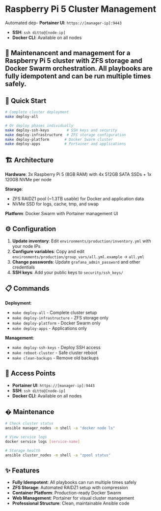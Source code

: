 # Raspberry Pi 5 Cluster Management

Automated dep- **Portainer UI**: `https://[manager-ip]:9443`
- **SSH**: `ssh ditto@[node-ip]`
- **Docker CLI**: Available on all nodes

## 🔄 Maintenancent and management for a Raspberry Pi 5 cluster with ZFS storage and Docker Swarm orchestration. All playbooks are fully idempotent and can be run multiple times safely.

## 🚀 Quick Start

```bash
# Complete cluster deployment
make deploy-all

# Or deploy phases individually
make deploy-ssh-keys        # SSH keys and security
make deploy-infrastructure  # ZFS storage configuration  
make deploy-platform       # Docker Swarm cluster
make deploy-apps           # Portainer and applications
```

## 🏗️ Architecture

**Hardware**: 3x Raspberry Pi 5 (8GB RAM) with 4x 512GB SATA SSDs + 1x 120GB NVMe per node

**Storage**: 
- ZFS RAIDZ1 pool (~1.3TB usable) for Docker and application data
- NVMe SSD for logs, cache, tmp, and swap

**Platform**: Docker Swarm with Portainer management UI

## ⚙️ Configuration

1. **Update inventory**: Edit `environments/production/inventory.yml` with your node IPs
2. **Configure variables**: Copy and edit `environments/production/group_vars/all.yml.example` → `all.yml`
3. **Change passwords**: Update `grafana_admin_password` and other credentials
4. **SSH keys**: Add your public keys to `security/ssh_keys/`

## 📋 Commands


**Deployment**:
- `make deploy-all` - Complete cluster setup
- `make deploy-infrastructure` - ZFS storage only
- `make deploy-platform` - Docker Swarm only
- `make deploy-apps` - Applications only

**Management**:
- `make deploy-ssh-keys` - Deploy SSH access
- `make reboot-cluster` - Safe cluster reboot
- `make clean-backups` - Remove old backups

## 🎯 Access Points

- **Portainer UI**: `https://[manager-ip]:9443`
- **SSH**: `ssh ditto@[node-ip]`
- **Docker CLI**: Available on all nodes

## � Maintenance

```bash
# Check cluster status
ansible manager_nodes -m shell -a "docker node ls"

# View service logs
docker service logs [service-name]

# Storage health
ansible cluster_nodes -m shell -a "zpool status"
```

## ✨ Features

- **Fully Idempotent**: All playbooks can run multiple times safely
- **ZFS Storage**: Automated RAIDZ1 setup with compression
- **Container Platform**: Production-ready Docker Swarm
- **Web Management**: Portainer for visual cluster management
- **Professional Structure**: Clean, maintainable Ansible code
